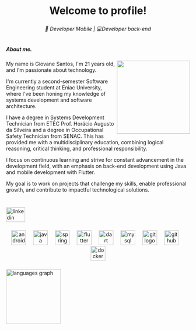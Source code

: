 <h1 align="center">Welcome to profile!</h1>

###

<h6 align="center">📱 Developer Mobile | 💻Developer back-end</h6>

###

<h5 align="left">About me.</h5>

###

<img align="right" height="200" src="https://imgur.com/BtG19o5.png"  />

###

<p align="left">My name is Giovane Santos, I'm 21 years old, and I'm passionate about technology.

I'm currently a second-semester Software Engineering student at Eniac University, where I've been honing my knowledge of systems development and software architecture.

I have a degree in Systems Development Technician from ETEC Prof. Horácio Augusto da Silveira and a degree in Occupational Safety Technician from SENAC. This has provided me with a multidisciplinary education, combining logical reasoning, critical thinking, and professional responsibility.

I focus on continuous learning and strive for constant advancement in the development field, with an emphasis on back-end development using Java and mobile development with Flutter.

My goal is to work on projects that challenge my skills, enable professional growth, and contribute to impactful technological solutions.</p>

###

<br clear="both">

<div align="left">
  <a href="https://www.linkedin.com/in/giovanessantos/" target="_blank">
    <img src="https://raw.githubusercontent.com/maurodesouza/profile-readme-generator/master/src/assets/icons/social/linkedin/default.svg" width="52" height="40" alt="linkedin logo"  />
  </a>
</div>

###

<div align="center">
  <img src="https://cdn.jsdelivr.net/gh/devicons/devicon/icons/android/android-original.svg" height="40" alt="android logo"  />
  <img width="12" />
  <img src="https://cdn.jsdelivr.net/gh/devicons/devicon/icons/java/java-original.svg" height="40" alt="java logo"  />
  <img width="12" />
  <img src="https://cdn.jsdelivr.net/gh/devicons/devicon/icons/spring/spring-original.svg" height="40" alt="spring logo"  />
  <img width="12" />
  <img src="https://cdn.jsdelivr.net/gh/devicons/devicon/icons/flutter/flutter-original.svg" height="40" alt="flutter logo"  />
  <img width="12" />
  <img src="https://cdn.jsdelivr.net/gh/devicons/devicon/icons/dart/dart-original.svg" height="40" alt="dart logo"  />
  <img width="12" />
  <img src="https://cdn.jsdelivr.net/gh/devicons/devicon/icons/mysql/mysql-original.svg" height="40" alt="mysql logo"  />
  <img width="12" />
  <img src="https://cdn.jsdelivr.net/gh/devicons/devicon/icons/git/git-original.svg" height="40" alt="git logo"  />
  <img width="12" />
  <img src="https://cdn.jsdelivr.net/gh/devicons/devicon/icons/github/github-original.svg" height="40" alt="github logo"  />
  <img width="12" />
  <img src="https://cdn.jsdelivr.net/gh/devicons/devicon/icons/docker/docker-original.svg" height="40" alt="docker logo"  />
</div>

###

<div align="left">
  <img src="https://github-readme-stats.vercel.app/api/top-langs?username=giovane358&locale=en&hide_title=false&layout=compact&card_width=320&langs_count=5&theme=dracula&hide_border=false&order=2" height="150" alt="languages graph"  />
</div>

###
